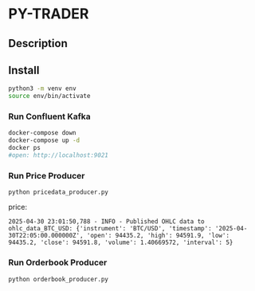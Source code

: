 # PY-TRADER

## Description

## Install
```bash
python3 -m venv env
source env/bin/activate
```

### Run Confluent Kafka

```bash
docker-compose down
docker-compose up -d
docker ps
#open: http://localhost:9021
```

### Run Price Producer
```shell
python pricedata_producer.py
```
price:
```
2025-04-30 23:01:50,788 - INFO - Published OHLC data to ohlc_data_BTC_USD: {'instrument': 'BTC/USD', 'timestamp': '2025-04-30T22:05:00.000000Z', 'open': 94435.2, 'high': 94591.9, 'low': 94435.2, 'close': 94591.8, 'volume': 1.40669572, 'interval': 5}
```

### Run Orderbook Producer
```shell
python orderbook_producer.py
```


